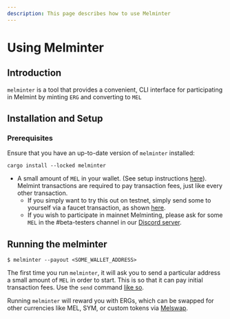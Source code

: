 ```yaml
---
description: This page describes how to use Melminter
---
```


# Using Melminter

## Introduction

`melminter` is a tool that provides a convenient, CLI interface for participating in Melmint by minting `ERG` and converting to `MEL`

## Installation and Setup

### Prerequisites

Ensure that you have an up-to-date version of `melminter` installed:

```shell-session
cargo install --locked melminter
```

* A small amount of `MEL` in your wallet. (See setup instructions [here](../using-wallets/getting-started.md)). Melmint transactions are required to pay transaction fees, just like every other transaction.
  * If you simply want to try this out on testnet, simply send some to yourself via a faucet transaction, as shown [here](../using-wallets/getting-started.md#fund-wallet).
  * If you wish to participate in mainnet Melminting, please ask for some `MEL` in the #beta-testers channel in our [Discord server](https://discord.gg/UXhxujHH).

## Running the melminter

```shell-session
$ melminter --payout <SOME_WALLET_ADDRESS>
```

The first time you run `melminter`, it will ask you to send a particular address a small amount of `MEL` in order to start. This is so that it can pay initial transaction fees. Use the `send` command [like so](../using-wallets/getting-started.md#send-funds).&#x20;

Running `melminter` will reward you with ERGs, which can be swapped for other currencies like MEL, SYM, or custom tokens via [Melswap](../using-wallets/melswap-guide.md).

